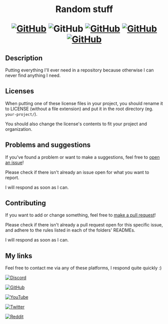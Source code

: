 <h1 align="center">
Random stuff

[![GitHub](https://img.shields.io/github/license/Steveplays28/random-stuff)](https://github.com/Steveplays28/random-stuff/LICENSE)
![GitHub](https://img.shields.io/github/repo-size/Steveplays28/random-stuff)
[![GitHub](https://img.shields.io/github/forks/Steveplays28/random-stuff)](https://github.com/Steveplays28/random-stuff/network/members)
[![GitHub](https://img.shields.io/github/issues/Steveplays28/random-stuff)](https://github.com/Steveplays28/random-stuff/issues)
[![GitHub](https://img.shields.io/github/issues-pr/Steveplays28/random-stuff)](https://github.com/Steveplays28/random-stuff/pulls)
</h1>

## Description

Putting everything I'll ever need in a repository because otherwise I can never find anything I need.


## Licenses

When putting one of these license files in your project, you should rename it to LICENSE (without a file extension) and put it in the root directory (eg. `your-project/`).

You should also change the license's contents to fit your project and organization.


## Problems and suggestions

If you've found a problem or want to make a suggestions, feel free to [open an issue](https://github.com/Steveplays28/random-stuff/issues/new)!

Please check if there isn't already an issue open for what you want to report.

I will respond as soon as I can.


## Contributing

If you want to add or change something, feel free to [make a pull request](https://github.com/Steveplays28/random-stuff/compare)!

Please check if there isn't already a pull request open for this specific issue, and adhere to the rules listed in each of the folders' READMEs. 

I will respond as soon as I can.


## My links

Feel free to contact me via any of these platforms, I respond quite quickly :)

[![Discord](https://img.shields.io/discord/746681304111906867?label=Steve%27s%20Underwater%20Paradise%20%7C%20chat%20on%20Discord)](https://discord.gg/KbWxgGg)

[![GitHub](https://img.shields.io/github/stars/Steveplays28?label=Steveplays28%20%7C%20Stars&style=social)](https://github.com/Steveplays28)

[![YouTube](https://img.shields.io/youtube/channel/subscribers/UC0GP9rATvC5L8yH_NrCaBJw?label=Steveplays%20%7C%20Subscribers&style=social)](https://youtube.com/c/Steveplays28)

[![Twitter](https://img.shields.io/twitter/follow/Steveplays28?label=Steveplays28%20%7C%20Followers&style=social)](https://twitter.com/Steveplays28)

[![Reddit](https://img.shields.io/reddit/user-karma/combined/Steveplays28?label=Steveplays28%20%7C%20Karma&style=social)](https://reddit.com/u/Steveplays28)
